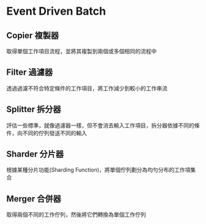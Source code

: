 # Event Driven Batch

## Copier 複製器
取得單個工作項目流程，並將其複製到兩個或多個相同的流程中

## Filter 過濾器
透過過濾不符合特定條件的工作項目，將工作減少到較小的工作串流

## Splitter 拆分器
評估一些標準，就像過濾器一樣，但不會消去輸入工作項目，拆分器依據不同的條件，向不同的佇列發送不同的輸入

## Sharder 分片器
根據某種分片功能(Sharding Function)，將單個佇列劃分為均勻分布的工作項集合

## Merger 合併器
取得兩個不同的工作佇列，然後將它們轉換為單個工作佇列